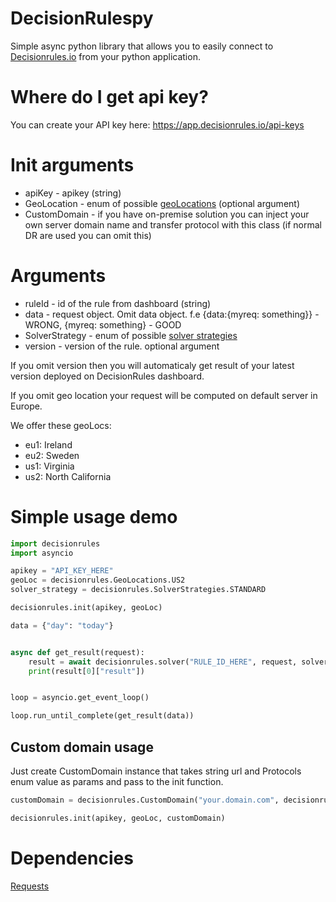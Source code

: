 # DecisionRulespy

Simple async python library that allows you to easily connect to [Decisionrules.io](https://decisionrules.io) from your python application.

# Where do I get api key?

You can create your API key here: https://app.decisionrules.io/api-keys

# Init arguments

* apiKey - apikey (string)
* GeoLocation - enum of possible [geoLocations](https://docs.decisionrules.io/docs/api/geo-location) (optional argument)
* CustomDomain - if you have on-premise solution you can inject your own server domain name and transfer protocol with this class (if normal DR are used you can omit this)

# Arguments

* ruleId - id of the rule from dashboard (string)
* data - request object. Omit data object. f.e {data:{myreq: something}} - WRONG, {myreq: something} - GOOD 
* SolverStrategy - enum of possible [solver strategies](https://docs.decisionrules.io/docs/other/execution-strategy)
* version - version of the rule. optional argument

If you omit version then you will automaticaly get result of your latest version deployed on DecisionRules dashboard.

If you omit geo location your request will be computed on default server in Europe.

We offer these geoLocs:

- eu1: Ireland
- eu2: Sweden
- us1: Virginia
- us2: North California

# Simple usage demo

````python
import decisionrules
import asyncio

apikey = "API_KEY_HERE"
geoLoc = decisionrules.GeoLocations.US2
solver_strategy = decisionrules.SolverStrategies.STANDARD

decisionrules.init(apikey, geoLoc)

data = {"day": "today"}


async def get_result(request):
    result = await decisionrules.solver("RULE_ID_HERE", request, solver_strategy)
    print(result[0]["result"])


loop = asyncio.get_event_loop()

loop.run_until_complete(get_result(data))
````

## Custom domain usage

Just create CustomDomain instance that takes string url and Protocols enum value as params and pass to the init function.

```python
customDomain = decisionrules.CustomDomain("your.domain.com", decisionrules.Protocols.HTTPS)

decisionrules.init(apikey, geoLoc, customDomain)
```

# Dependencies

[Requests](https://pypi.org/project/requests/)
